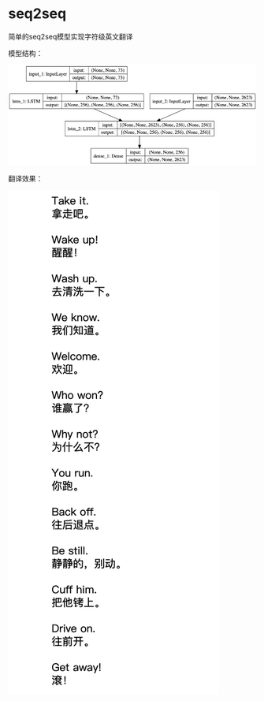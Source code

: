 # seq2seq


简单的seq2seq模型实现字符级英文翻译



模型结构：



![Image text](https://github.com/boyuhe/seq2seq/blob/master/pictures/model.png)



翻译效果：



![Image text](https://github.com/boyuhe/seq2seq/blob/master/pictures/ace40826-d163-4531-8ada-4ee2d6d482f3.png)
